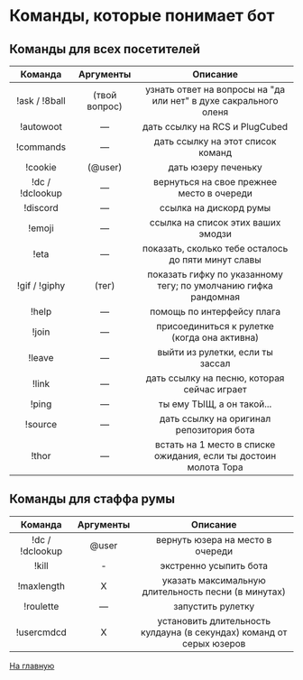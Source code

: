 # Команды, которые понимает бот

## Команды для всех посетителей

| Команда | Аргументы | Описание |
|:-------:|:---------:|:-----------:|
| !ask / !8ball | (твой вопрос) | узнать ответ на вопросы на "да или нет" в духе сакрального оленя |
| !autowoot | — | дать ссылку на RCS и PlugCubed |
| !commands | — | дать ссылку на этот список команд |
| !cookie | (@user) | дать юзеру печеньку |
| !dc / !dclookup | — | вернуться на свое прежнее место в очереди |
| !discord | — | ссылка на дискорд румы |
| !emoji | — | ссылка на список этих ваших эмодзи |
| !eta | — | показать, сколько тебе осталось до пяти минут славы |
| !gif / !giphy | (тег) | показать гифку по указанному тегу; по умолчанию гифка рандомная |
| !help | — | помощь по интерфейсу плага |
| !join | — | присоединиться к рулетке (когда она активна) |
| !leave | — | выйти из рулетки, если ты зассал |
| !link | — | дать ссылку на песню, которая сейчас играет |
| !ping | — | ты ему ТЫЩ, а он такой... |
| !source | — | дать ссылку на оригинал репозитория бота |
| !thor | — | встать на 1 место в списке ожидания, если ты достоин молота Тора |

## Команды для стаффа румы

| Команда | Аргументы | Описание |
|:-------:|:---------:|:-----------:|
| !dc / !dclookup | @user | вернуть юзера на место в очереди |
| !kill | - | экстренно усыпить бота |
| !maxlength | X | указать максимальную длительность песни (в минутах) |
| !roulette | — | запустить рулетку |
| !usercmdcd | X | установить длительность кулдауна (в секундах) команд от серых юзеров |

[На главную](https://an0nwave.github.io/help/)
